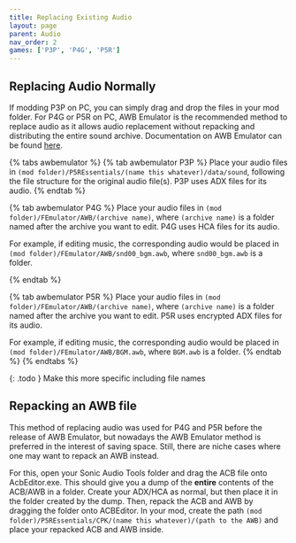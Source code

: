 ```yaml
---
title: Replacing Existing Audio
layout: page
parent: Audio
nav_order: 2
games: ['P3P', 'P4G', 'P5R']
---
```


## Replacing Audio Normally

If modding P3P on PC, you can simply drag and drop the files in your mod folder. For P4G or P5R on PC, AWB Emulator is the recommended method to replace audio as it allows audio replacement without repacking and distributing the entire sound archive. Documentation on AWB Emulator can be found [here](https://sewer56.dev/FileEmulationFramework/emulators/awb.html).

{% tabs awbemulator %}
{% tab awbemulator P3P %}
Place your audio files in `(mod folder)/P5REssentials/(name this whatever)/data/sound`, following the file structure for the original audio file(s). P3P uses ADX files for its audio.
{% endtab %}

{% tab awbemulator P4G %}
Place your audio files in `(mod folder)/FEmulator/AWB/(archive name)`, where `(archive name)` is a folder named after the archive you want to edit. P4G uses HCA files for its audio.

For example, if editing music, the corresponding audio would be placed in `(mod folder)/FEmulator/AWB/snd00_bgm.awb`, where `snd00_bgm.awb` is a folder.

{% endtab %}

{% tab awbemulator P5R %}
Place your audio files in `(mod folder)/FEmulator/AWB/(archive name)`, where `(archive name)` is a folder named after the archive you want to edit. P5R uses encrypted ADX files for its audio.

For example, if editing music, the corresponding audio would be placed in `(mod folder)/FEmulator/AWB/BGM.awb`, where `BGM.awb` is a folder.
{% endtab %}
{% endtabs %}



{: .todo }
Make this more specific including file names

## Repacking an AWB file

This method of replacing audio was used for P4G and P5R before the release of AWB Emulator, but nowadays the AWB Emulator method is preferred in the interest of saving space. Still, there are niche cases where one may want to repack an AWB instead.

For this, open your Sonic Audio Tools folder and drag the ACB file onto AcbEditor.exe. This should give you a dump of the **entire** contents of the ACB/AWB in a folder. Create your ADX/HCA as normal, but then place it in the folder created by the dump. Then, repack the ACB and AWB by dragging the folder onto ACBEditor. In your mod, create the path `(mod folder)/P5REssentials/CPK/(name this whatever)/(path to the AWB)` and place your repacked ACB and AWB inside.
